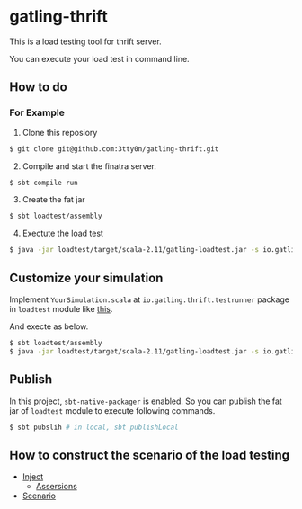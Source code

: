 # gatling-thrift

This is a load testing tool for thrift server.

You can execute your load test in command line.

## How to do

### For Example

1. Clone this reposiory

```bash
$ git clone git@github.com:3tty0n/gatling-thrift.git
```

2. Compile and start the finatra server.

```bash
$ sbt compile run
```

3. Create the fat jar

```bash
$ sbt loadtest/assembly
```

4. Exectute the load test

``` bash
$ java -jar loadtest/target/scala-2.11/gatling-loadtest.jar -s io.gatling.thrift.testrunner.ThriftSimulation
```
  
## Customize your simulation

Implement `YourSimulation.scala` at `io.gatling.thrift.testrunner` package in `loadtest` module  like [this](https://github.com/3tty0n/gatling-thrift-testasjar/blob/master/loadtest/src/main/scala/io/gatling/thrift/testrunner/ThriftSimulation.scala).

And execte as below.

``` bash
$ sbt loadtest/assembly
$ java -jar loadtest/target/scala-2.11/gatling-loadtest.jar -s io.gatling.thrift.testrunner.YourSimulation
```

## Publish

In this project, `sbt-native-packager` is enabled. So you can publish the fat jar of `loadtest` module to execute following commands.

``` bash
$ sbt pubslih # in local, sbt publishLocal
```

## How to construct the scenario of the load testing

- [Inject](http://gatling.io/docs/current/general/simulation_setup/)
  - [Assersions](http://gatling.io/docs/current/general/assertions/#assertions)
- [Scenario](http://gatling.io/docs/current/general/scenario/)
